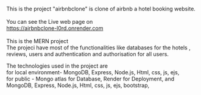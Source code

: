 
This is the project "airbnbclone" is clone of airbnb a hotel booking website.<br><br>
You can see the Live web page on 
<br>
https://airbnbclone-l0rd.onrender.com
<br><br>
This is the MERN project <br>
The projeci have most of the functionalities like databases for the hotels , reviews, users and authentication and authorisation for all users.

The technologies used in the project are <br>
for local environment- MongoDB, Express, Node.js, Html, css, js, ejs,
<br>
for public - Mongo atlas for Database, Render for Deployment, and MongoDB, Express, Node.js, Html, css, js, ejs, bootstrap,
<br>
